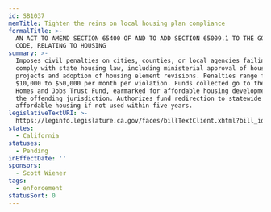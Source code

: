 ```yaml
---
id: SB1037
memTitle: Tighten the reins on local housing plan compliance
formalTitle: >-
  AN ACT TO AMEND SECTION 65400 OF AND TO ADD SECTION 65009.1 TO THE GOVERNMENT
  CODE, RELATING TO HOUSING
summary: >-
  Imposes civil penalties on cities, counties, or local agencies failing to
  comply with state housing law, including ministerial approval of housing
  projects and adoption of housing element revisions. Penalties range from
  $10,000 to $50,000 per month per violation. Funds collected go to the Building
  Homes and Jobs Trust Fund, earmarked for affordable housing development within
  the offending jurisdiction. Authorizes fund redirection to statewide
  affordable housing if not used within five years.
legislativeTextURI: >-
  https://leginfo.legislature.ca.gov/faces/billTextClient.xhtml?bill_id=202320240SB1037
states:
  - California
statuses:
  - Pending
inEffectDate: ''
sponsors:
  - Scott Wiener
tags:
  - enforcement
statusSort: 0
---
```

